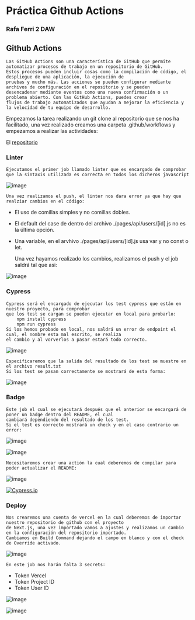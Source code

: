 # Práctica Github Actions
### Rafa Ferri 2 DAW

## Github Actions 

    Las GitHub Actions son una característica de GitHub que permite automatizar procesos de trabajo en un repositorio de GitHub.
    Estos procesos pueden incluir cosas como la compilación de código, el despliegue de una aplicación, la ejecución de 
    pruebas y mucho más. Las acciones se pueden configurar mediante archivos de configuración en el repositorio y se pueden 
    desencadenar mediante eventos como una nueva confirmación o un problema abierto. Con las GitHub Actions, puedes crear 
    flujos de trabajo automatizados que ayudan a mejorar la eficiencia y la velocidad de tu equipo de desarrollo.

Empezamos la tarea realizando un git clone al repositorio que se nos ha facilitado, una vez
realizado creamos una carpeta .github/workflows y empezamos a realizar las actividades:

El [repositorio](https://github.com/dawEstacio/nextjs-blog-practica)

### Linter

    Ejecutamos el primer job llamado linter que es encargado de comprobar
    que la sintaxis utilizada es correcta en todos los dicheros javascript

![image](https://user-images.githubusercontent.com/75679146/213924671-535be171-69f8-4fb9-a587-48cd4d2816c2.png)

    Una vez realizamos el push, el linter nos dara error ya que hay que realziar cambios en el código:
    
+ El uso de comillas simples y no comillas dobles.
+ El default del case de dentro del archivo ./pages/api/users/[id].js no es la última opción.
+ Una variable, en el arvhivo ./pages/api/users/[id].js usa var y no const o let.

    Una vez hayamos realizado los cambios, realizamos el push y el job saldrá tal que asi:
    
![image](https://user-images.githubusercontent.com/75679146/213924874-0fce63ca-de8f-4ee3-a88d-7197bb0edfc0.png)

### Cypress

    Cypress será el encargado de ejecutar los test cypress que están en nuestro proyecto, para comprobar
    que los test se cargan se pueden ejecutar en local para probarlo:
        npm install cypress
        npm run cypress
    Si los hemos probado en local, nos saldrá un error de endpoint el cual, el nombre esta mal escrito, se realiza
    el cambio y al vorverlos a pasar estará todo correcto.
        
   ![image](https://user-images.githubusercontent.com/75679146/213924954-fc2faef2-6a8a-4091-ae68-a1b552b1afa0.png)

    Especificaremos que la salida del resultado de los test se muestre en el archivo result.txt
    Si los test se pasan correctamente se mostrará de esta forma:
    
   ![image](https://user-images.githubusercontent.com/75679146/213925192-64e02da3-c4fa-4690-a727-d6ed13b96e83.png)
    
### Badge

    Este job el cual se ejecutará después que el anterior se encargará de poner un badge dentro del README, el cual
    cambiará dependiendo del resultado de los test.
    Si el test es correcto mostrará un check y en el caso contrario un error:
    
![image](https://user-images.githubusercontent.com/75679146/213925440-b7f1d7a6-e05e-4271-befc-ecce68f791bd.png)

![image](https://user-images.githubusercontent.com/75679146/213925314-03bafdcc-031b-4e42-a4c7-88252239a7a6.png)

    Necesitaremos crear una actión la cual deberemos de compilar para poder actualizar el README:

![image](https://user-images.githubusercontent.com/75679146/213925716-85f75871-57bd-4019-ac54-ce9ac69119a0.png)

[![Cypress.io](https://img.shields.io/badge/tested%20with-Cypress-04C38E.svg)](https://www.cypress.io/)

### Deploy

    Nos crearemos una cuenta de vercel en la cual deberemos de importar nuestro repositorio de github con el proyecto
    de Next.js, una vez importado vamos a ajustes y realizamos un cambio en la configuración del repositorio importado.
    Cambiamos en Build Command dejando el campo en blanco y con el check de Override activado.
    
![image](https://user-images.githubusercontent.com/75679146/213925885-9f967845-c606-47bb-b69e-d2a08318a85d.png)

    En este job nos harán falta 3 secrets:
- Token Vercel
- Token Project ID
- Token User ID

![image](https://user-images.githubusercontent.com/75679146/213925936-eee2f4d9-a195-4848-9791-9ebb1197ca83.png)

![image](https://user-images.githubusercontent.com/75679146/213925961-d112a379-8f0a-432f-8ed8-1ae24f1c8363.png)







